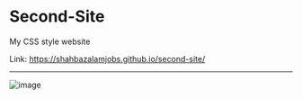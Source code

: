 # Second-Site
My CSS style website

Link: https://shahbazalamjobs.github.io/second-site/

**********

![image](https://user-images.githubusercontent.com/125631878/232855428-db1a3c50-1f4d-4f8d-ab9b-5a1afb67d9ae.png)


